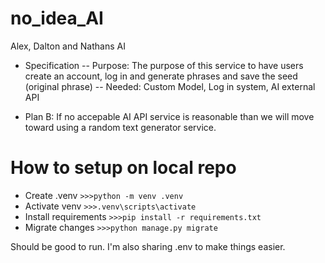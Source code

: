 # no_idea_AI
Alex, Dalton and Nathans AI

- Specification
--   Purpose: The purpose of this service to have users create an account, log in and generate phrases and save the seed (original phrase)
--   Needed: Custom Model, Log in system, AI external API

- Plan B: If no accepable AI API service is reasonable than we will move toward using a random text generator service.


# How to setup on local repo
- Create .venv
`>>>python -m venv .venv`
- Activate venv
`>>>.venv\scripts\activate`
- Install requirements
`>>>pip install -r requirements.txt`
- Migrate changes
`>>>python manage.py migrate`

Should be good to run. I'm also sharing .env to make things easier.
